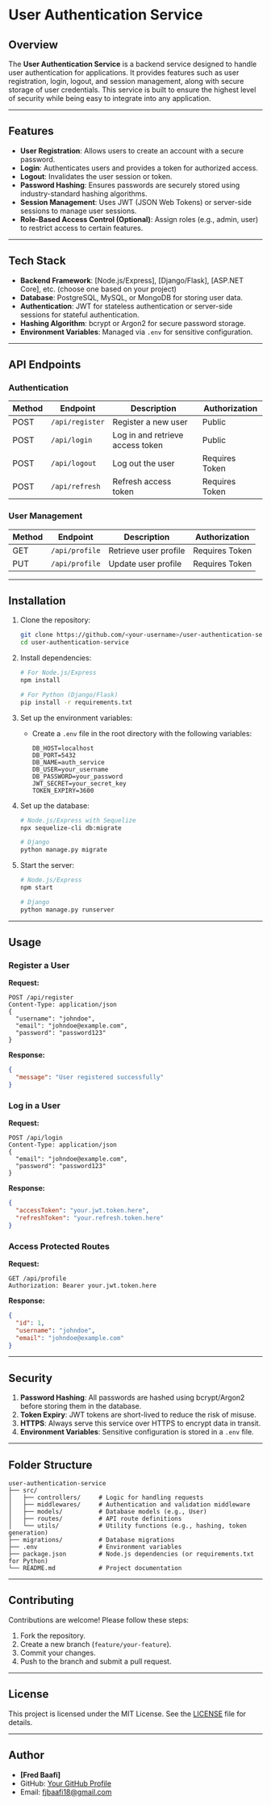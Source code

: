 # **User Authentication Service**

## **Overview**
The **User Authentication Service** is a backend service designed to handle user authentication for applications. It provides features such as user registration, login, logout, and session management, along with secure storage of user credentials. This service is built to ensure the highest level of security while being easy to integrate into any application.

---

## **Features**
- **User Registration**: Allows users to create an account with a secure password.
- **Login**: Authenticates users and provides a token for authorized access.
- **Logout**: Invalidates the user session or token.
- **Password Hashing**: Ensures passwords are securely stored using industry-standard hashing algorithms.
- **Session Management**: Uses JWT (JSON Web Tokens) or server-side sessions to manage user sessions.
- **Role-Based Access Control (Optional)**: Assign roles (e.g., admin, user) to restrict access to certain features.

---

## **Tech Stack**
- **Backend Framework**: [Node.js/Express], [Django/Flask], [ASP.NET Core], etc. (choose one based on your project)
- **Database**: PostgreSQL, MySQL, or MongoDB for storing user data.
- **Authentication**: JWT for stateless authentication or server-side sessions for stateful authentication.
- **Hashing Algorithm**: bcrypt or Argon2 for secure password storage.
- **Environment Variables**: Managed via `.env` for sensitive configuration.

---

## **API Endpoints**
### **Authentication**
| Method | Endpoint            | Description                      | Authorization |
|--------|---------------------|----------------------------------|---------------|
| POST   | `/api/register`     | Register a new user              | Public        |
| POST   | `/api/login`        | Log in and retrieve access token | Public        |
| POST   | `/api/logout`       | Log out the user                 | Requires Token|
| POST   | `/api/refresh`      | Refresh access token             | Requires Token|

### **User Management**
| Method | Endpoint            | Description                      | Authorization |
|--------|---------------------|----------------------------------|---------------|
| GET    | `/api/profile`      | Retrieve user profile            | Requires Token|
| PUT    | `/api/profile`      | Update user profile              | Requires Token|

---

## **Installation**
1. Clone the repository:
   ```bash
   git clone https://github.com/<your-username>/user-authentication-service.git
   cd user-authentication-service
   ```

2. Install dependencies:
   ```bash
   # For Node.js/Express
   npm install

   # For Python (Django/Flask)
   pip install -r requirements.txt
   ```

3. Set up the environment variables:
   - Create a `.env` file in the root directory with the following variables:
     ```env
     DB_HOST=localhost
     DB_PORT=5432
     DB_NAME=auth_service
     DB_USER=your_username
     DB_PASSWORD=your_password
     JWT_SECRET=your_secret_key
     TOKEN_EXPIRY=3600
     ```

4. Set up the database:
   ```bash
   # Node.js/Express with Sequelize
   npx sequelize-cli db:migrate

   # Django
   python manage.py migrate
   ```

5. Start the server:
   ```bash
   # Node.js/Express
   npm start

   # Django
   python manage.py runserver
   ```

---

## **Usage**
### **Register a User**
**Request:**
```http
POST /api/register
Content-Type: application/json
{
  "username": "johndoe",
  "email": "johndoe@example.com",
  "password": "password123"
}
```

**Response:**
```json
{
  "message": "User registered successfully"
}
```

### **Log in a User**
**Request:**
```http
POST /api/login
Content-Type: application/json
{
  "email": "johndoe@example.com",
  "password": "password123"
}
```

**Response:**
```json
{
  "accessToken": "your.jwt.token.here",
  "refreshToken": "your.refresh.token.here"
}
```

### **Access Protected Routes**
**Request:**
```http
GET /api/profile
Authorization: Bearer your.jwt.token.here
```

**Response:**
```json
{
  "id": 1,
  "username": "johndoe",
  "email": "johndoe@example.com"
}
```

---

## **Security**
1. **Password Hashing**: All passwords are hashed using bcrypt/Argon2 before storing them in the database.
2. **Token Expiry**: JWT tokens are short-lived to reduce the risk of misuse.
3. **HTTPS**: Always serve this service over HTTPS to encrypt data in transit.
4. **Environment Variables**: Sensitive configuration is stored in a `.env` file.

---

## **Folder Structure**
```
user-authentication-service
├── src/
│   ├── controllers/     # Logic for handling requests
│   ├── middlewares/     # Authentication and validation middleware
│   ├── models/          # Database models (e.g., User)
│   ├── routes/          # API route definitions
│   └── utils/           # Utility functions (e.g., hashing, token generation)
├── migrations/          # Database migrations
├── .env                 # Environment variables
├── package.json         # Node.js dependencies (or requirements.txt for Python)
└── README.md            # Project documentation
```

---

## **Contributing**
Contributions are welcome! Please follow these steps:
1. Fork the repository.
2. Create a new branch (`feature/your-feature`).
3. Commit your changes.
4. Push to the branch and submit a pull request.

---

## **License**
This project is licensed under the MIT License. See the [LICENSE](LICENSE) file for details.

---

## **Author**
- **[Fred Baafi]**
- GitHub: [Your GitHub Profile](https://github.com/Fred010)
- Email: fjbaafi18@gmail.com
